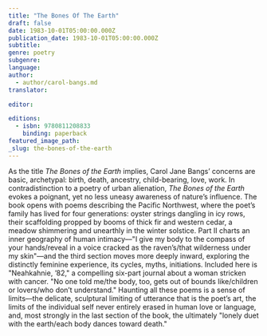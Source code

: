 ```yaml
---
title: "The Bones Of The Earth"
draft: false
date: 1983-10-01T05:00:00.000Z
publication_date: 1983-10-01T05:00:00.000Z
subtitle:
genre: poetry
subgenre:
language:
author:
  - author/carol-bangs.md
translator:

editor:

editions:
  - isbn: 9780811208833
    binding: paperback
featured_image_path:
_slug: the-bones-of-the-earth
---
```


As the title _The Bones of the Earth_ implies, Carol Jane Bangs’ concerns are basic, archetypal: birth, death, ancestry, child-bearing, love, work. In contradistinction to a poetry of urban alienation, _The Bones of the Earth_ evokes a poignant, yet no less uneasy awareness of nature’s influence. The book opens with poems describing the Pacific Northwest, where the poet’s family has lived for four generations: oyster strings dangling in icy rows, their scaffolding propped by booms of thick fir and western cedar, a meadow shimmering and unearthly in the winter solstice. Part II charts an inner geography of human intimacy––"I give my body to the compass of your hands/reveal in a voice cracked as the raven’s/that wilderness under my skin"––and the third section moves more deeply inward, exploring the distinctly feminine experience, its cycles, myths, initiations. Included here is "Neahkahnie, ’82," a compelling six-part journal about a woman stricken with cancer. "No one told me/the body, too, gets out of bounds like/children or lovers/who don’t understand." Haunting all these poems is a sense of limits––the delicate, sculptural limiting of utterance that is the poet’s art, the limits of the individual self never entirely erased in human love or language, and, most strongly in the last section of the book, the ultimately "lonely duet with the earth/each body dances toward death."

